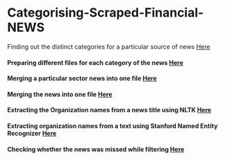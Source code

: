 # Categorising-Scraped-Financial-NEWS

Finding out the distinct categories for a particular source of news [Here](https://github.com/Sabertoothtech/Categorising-Scraped-Financial-NEWS/blob/master/Clustering/Prepare%20files%20according%20to%20categories.ipynb)

#### Preparing different files for each category of the news [Here](https://github.com/Sabertoothtech/Categorising-Scraped-Financial-NEWS/blob/master/Clustering/Prepare%20files%20according%20to%20categories.ipynb)
#### Merging a particular sector news into one file [Here](https://github.com/Sabertoothtech/Categorising-Scraped-Financial-NEWS/blob/master/Merge%20News/Merge%20a%20particular%20sector%20news/MergeSectorNews.ipynb)
#### Merging the news into one file [Here](https://github.com/Sabertoothtech/Categorising-Scraped-Financial-NEWS/blob/master/Merge%20News/Merge%20news.ipynb)
#### Extracting the Organization names from a news title using NLTK [Here](https://github.com/Sabertoothtech/Categorising-Scraped-Financial-NEWS/blob/master/NERT/Extract%20Organization%20names%20(NLTK)/OrgExtractionNLTK.ipynb)
#### Extracting organization names from a text using Stanford Named Entity Recognizer [Here](https://github.com/Sabertoothtech/Categorising-Scraped-Financial-NEWS/blob/master/NERT/Extract%20Organization%20names%20(Stanford%20NER)/Extract%20Organization%20names%20(Stanford%20NER).ipynb)
#### Checking whether the news was missed while filtering [Here](https://github.com/Sabertoothtech/Categorising-Scraped-Financial-NEWS/blob/master/NERT/Extract%20Organization%20names%20(Stanford%20NER)/Double%20check%20the%20news/CheckNews.ipynb)
